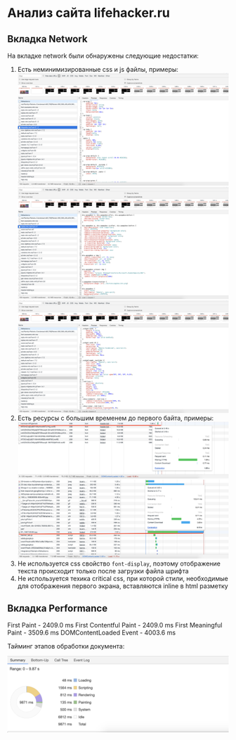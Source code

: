 # Анализ сайта lifehacker.ru

## Вкладка Network

На вкладке network были обнаружены следующие недостатки:
1. Есть неминимизированные сss и js файлы, примеры:
![Unminimized css](https://raw.githubusercontent.com/shishkinilya/shri2019-hw-4/master/images/network/bbspoiler_css.png)
![Unminimized css](https://raw.githubusercontent.com/shishkinilya/shri2019-hw-4/master/images/network/style_css.png)
![Unminimized css](https://raw.githubusercontent.com/shishkinilya/shri2019-hw-4/master/images/network/widget_css.png)
2. Есть ресурсы с большим временем до первого байта, примеры:
![Long TTFB](https://raw.githubusercontent.com/shishkinilya/shri2019-hw-4/master/images/network/icomoon_ttfb.png)
![Long TTFB](https://raw.githubusercontent.com/shishkinilya/shri2019-hw-4/master/images/network/image_ttfb.png)
3. Не используется css свойство `font-display`, поэтому отображение текста происходит только после загрузки файла шрифта
4. Не используется техика critical css, при которой стили, необходимые для отображения первого экрана, вставляются inline в html разметку

## Вкладка Performance

First Paint - 2409.0 ms
First Contentful Paint - 2409.0 ms
First Meaningful Paint - 3509.6 ms
DOMContentLoaded Event - 4003.6 ms

Тайминг этапов обработки документа:

![Summary](https://raw.githubusercontent.com/shishkinilya/shri2019-hw-4/master/images/performance/summary.png)